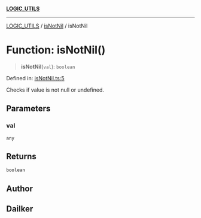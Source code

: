 [**LOGIC_UTILS**](../../README.md)

***

[LOGIC_UTILS](../../README.md) / [isNotNil](../README.md) / isNotNil

# Function: isNotNil()

> **isNotNil**(`val`): `boolean`

Defined in: [isNotNil.ts:5](https://github.com/dailker/everyutil/blob/febb9ddd747c27fb11272f2ad88aedb1ae4d7cba/src/logic/isNotNil.ts#L5)

Checks if value is not null or undefined.

## Parameters

### val

`any`

## Returns

`boolean`

## Author

## Dailker
